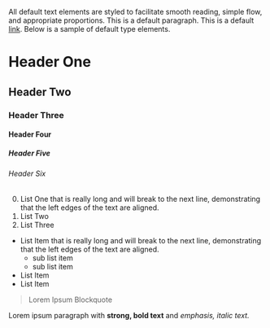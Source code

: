 All default text elements are styled to facilitate smooth reading, simple flow, and appropriate proportions. This is a default paragraph. This is a default [link](#). Below is a sample of default type elements.

# Header One
## Header Two
### Header Three
#### Header Four
##### Header Five
###### Header Six

00. List One that is really long and will break to the next line, demonstrating that the left edges of the text are aligned.
00. List Two
00. List Three

- List Item that is really long and will break to the next line, demonstrating that the left edges of the text are aligned.
  - sub list item
  - sub list item
- List Item
- List Item

> Lorem Ipsum Blockquote

Lorem ipsum paragraph with **strong, bold text** and _emphasis, italic text._
